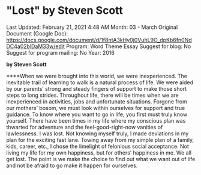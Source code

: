# "Lost" by Steven Scott

Last Updated: February 21, 2021 4:48 AM
Month: 03 - March
Original Document (Google Doc): https://docs.google.com/document/d/1f8ntA3kHy0j0VuhL9O_dpKb6fn0NdDC4a02blDaM33w/edit
Program: Word Theme Essay
Suggest for blog: No
Suggest for program mailing: No
Year: 2016

**by Steven Scott**

****When we were brought into this world, we were inexperienced. The inevitable trail of learning to walk is a natural process of life. We were aided by our parents’ strong and steady fingers of support to make those short steps to long strides. Throughout life, there will be times when we are inexperienced in activities, jobs and unfortunate situations. Forgone from our mothers’ bosom, we must look within ourselves for support and true guidance. To know where you want to go in life, you first must truly know yourself. There have been times in my life where my conscious plan was thwarted for adventure and the feel-good-right-now vanities of lawlessness. I was lost. Not knowing myself truly, I made deviations in my plan for the exciting fast lane. Towing away from my simple plan of a family, kids, career, etc., I chose the limelight of felonious social acceptance. Not living my life for my own happiness, but for others’ happiness in me. We all get lost. The point is we make the choice to find out what we want out of life and not be afraid to go make it happen for ourselves.